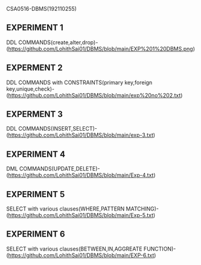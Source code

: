CSA0516-DBMS(192110255)
## EXPERIMENT 1
DDL COMMANDS(create,alter,drop)-(https://github.com/LohithSai01/DBMS/blob/main/EXP%201%20DBMS.png)
## EXPERMENT 2
DDL COMMANDS with CONSTRAINTS(primary key,foreign key,unique,check)-(https://github.com/LohithSai01/DBMS/blob/main/exp%20no%202.txt)
## EXPERMENT 3
DDL COMMANDS(INSERT,SELECT)-(https://github.com/LohithSai01/DBMS/blob/main/exp-3.txt)
## EXPERIMENT 4
DML COMMANDS(UPDATE,DELETE)-(https://github.com/LohithSai01/DBMS/blob/main/Exp-4.txt)
## EXPERIMENT 5
SELECT with various clauses(WHERE,PATTERN MATCHING)-(https://github.com/LohithSai01/DBMS/blob/main/Exp-5.txt)
## EXPERIMENT 6
SELECT with various clauses(BETWEEN,IN,AGGREATE FUNCTION)-(https://github.com/LohithSai01/DBMS/blob/main/EXP-6.txt)
